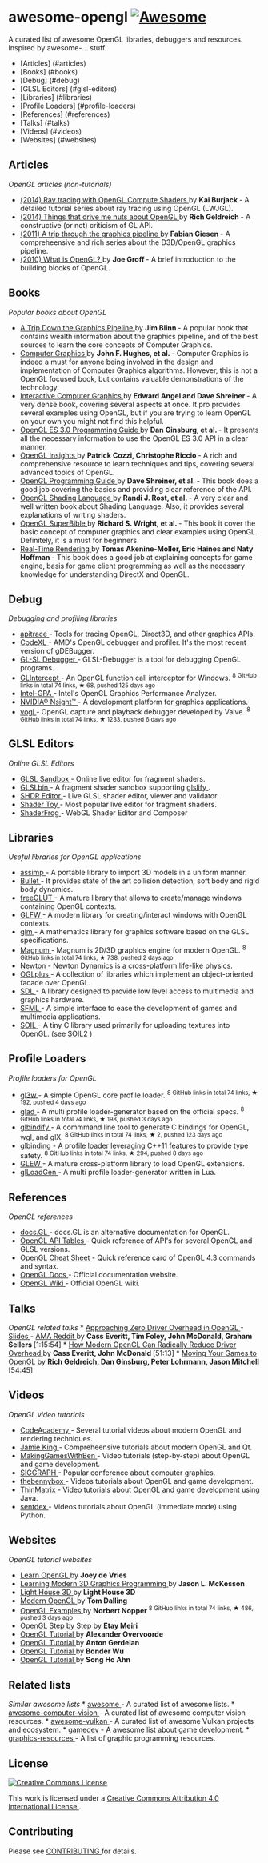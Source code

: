 <h1>
 awesome-opengl
 <a href="https://github.com/sindresorhus/awesome">
  <img alt="Awesome" src="https://cdn.rawgit.com/sindresorhus/awesome/d7305f38d29fed78fa85652e3a63e154dd8e8829/media/badge.svg"/>
 </a>
</h1>
<p>
 A curated list of awesome OpenGL libraries, debuggers and resources. Inspired by awesome-... stuff.
</p>
<ul>
 <li>
  [Articles] (#articles)
 </li>
 <li>
  [Books] (#books)
 </li>
 <li>
  [Debug] (#debug)
 </li>
 <li>
  [GLSL Editors] (#glsl-editors)
 </li>
 <li>
  [Libraries] (#libraries)
 </li>
 <li>
  [Profile Loaders] (#profile-loaders)
 </li>
 <li>
  [References] (#references)
 </li>
 <li>
  [Talks] (#talks)
 </li>
 <li>
  [Videos] (#videos)
 </li>
 <li>
  [Websites] (#websites)
 </li>
</ul>
<h2>
 Articles
</h2>
<p>
 <em>
  OpenGL articles (non-tutorials)
 </em>
</p>
<ul>
 <li>
  <a href="https://github.com/LWJGL/lwjgl3-wiki/wiki/2.6.1.-Ray-tracing-with-OpenGL-Compute-Shaders-%28Part-I%29">
   (2014) Ray tracing with OpenGL Compute Shaders
  </a>
  by
  <strong>
   Kai Burjack
  </strong>
  - A detailed tutorial series about ray tracing using OpenGL (LWJGL).
 </li>
 <li>
  <a href="http://richg42.blogspot.com.au/2014/05/things-that-drive-me-nuts-about-opengl.html">
   (2014) Things that drive me nuts about OpenGL
  </a>
  by
  <strong>
   Rich Geldreich
  </strong>
  - A constructive (or not) criticism of GL API.
 </li>
 <li>
  <a href="https://fgiesen.wordpress.com/2011/07/09/a-trip-through-the-graphics-pipeline-2011-index">
   (2011) A trip through the graphics pipeline
  </a>
  by
  <strong>
   Fabian Giesen
  </strong>
  - A compreheensive and rich series about the D3D/OpenGL graphics pipeline.
 </li>
 <li>
  <a href="http://duriansoftware.com/joe/An-intro-to-modern-OpenGL.-Chapter-1:-The-Graphics-Pipeline.html">
   (2010) What is OpenGL?
  </a>
  by
  <strong>
   Joe Groff
  </strong>
  - A brief introduction to the building blocks of OpenGL.
 </li>
</ul>
<h2>
 Books
</h2>
<p>
 <em>
  Popular books about OpenGL
 </em>
</p>
<ul>
 <li>
  <a href="http://www.amazon.com/dp/1558603875">
   A Trip Down the Graphics Pipeline
  </a>
  by
  <strong>
   Jim Blinn
  </strong>
  - A popular book that contains wealth information about the graphics pipeline, and of the best sources to learn the core concepts of Computer Graphics.
 </li>
 <li>
  <a href="http://www.amazon.com/dp/0321399528">
   Computer Graphics
  </a>
  by
  <strong>
   John F. Hughes, et al.
  </strong>
  - Computer Graphics is indeed a must for anyone being involved in the design and implementation of Computer Graphics algorithms. However, this is not a OpenGL focused book, but contains valuable demonstrations of the technology.
 </li>
 <li>
  <a href="http://www.amazon.com/dp/0132545233">
   Interactive Computer Graphics
  </a>
  by
  <strong>
   Edward Angel and Dave Shreiner
  </strong>
  - A very dense book, covering several aspects at once. It pro provides several examples using OpenGL, but if you are trying to learn OpenGL on your own you might not find this helpful.
 </li>
 <li>
  <a href="http://www.amazon.com/dp/0321933885">
   OpenGL ES 3.0 Programming Guide
  </a>
  by
  <strong>
   Dan Ginsburg, et al.
  </strong>
  - It presents all the necessary information to use the OpenGL ES 3.0 API in a clear manner.
 </li>
 <li>
  <a href="http://www.amazon.com/dp/1439893764">
   OpenGL Insights
  </a>
  by
  <strong>
   Patrick Cozzi, Christophe Riccio
  </strong>
  - A rich and comprehensive resource to learn techniques and tips, covering several advanced topics of OpenGL.
 </li>
 <li>
  <a href="http://www.amazon.com/dp/0321773039">
   OpenGL Programming Guide
  </a>
  by
  <strong>
   Dave Shreiner, et al.
  </strong>
  - This book does a good job covering the basics and providing clear reference of the API.
 </li>
 <li>
  <a href="http://www.amazon.com/dp/0321637631">
   OpenGL Shading Language
  </a>
  by
  <strong>
   Randi J. Rost, et al.
  </strong>
  - A very clear and well written book about Shading Language. Also, it provides several explanations of writing shaders.
 </li>
 <li>
  <a href="http://www.amazon.com/dp/0321712617">
   OpenGL SuperBible
  </a>
  by
  <strong>
   Richard S. Wright, et al.
  </strong>
  - This book it cover the basic concept of computer graphics and clear examples using OpenGL. Definitely, it is a must for beginners.
 </li>
 <li>
  <a href="http://www.amazon.com/dp/1568814240">
   Real-Time Rendering
  </a>
  by
  <strong>
   Tomas Akenine-Moller, Eric Haines and Naty Hoffman
  </strong>
  - This book does a good job at explaining concepts for game engine, basis for game client programming as well as the necessary knowledge for understanding DirectX and OpenGL.
 </li>
</ul>
<h2>
 Debug
</h2>
<p>
 <em>
  Debugging and profiling libraries
 </em>
</p>
<ul>
 <li>
  <a href="http://apitrace.github.io">
   apitrace
  </a>
  - Tools for tracing OpenGL, Direct3D, and other graphics APIs.
 </li>
 <li>
  <a href="http://developer.amd.com/tools-and-sdks/opencl-zone/codexl/">
   CodeXL
  </a>
  - AMD's OpenGL debugger and profiler. It's the most recent version of gDEBugger.
 </li>
 <li>
  <a href="http://glsl-debugger.github.io">
   GL-SL Debugger
  </a>
  - GLSL-Debugger is a tool for debugging OpenGL programs.
 </li>
 <li>
  <a href="https://github.com/dtrebilco/glintercept">
   GLIntercept
  </a>
  - An OpenGL function call interceptor for Windows.
  <sup>
   8 GitHub links in total 74 links, &#9733 68, pushed 125 days ago
  </sup>
 </li>
 <li>
  <a href="https://software.intel.com/en-us/gpa">
   Intel-GPA
  </a>
  - Intel's OpenGL Graphics Performance Analyzer.
 </li>
 <li>
  <a href="https://developer.nvidia.com/nvidia-nsight-visual-studio-edition">
   NVIDIA® Nsight™
  </a>
  - A development platform for graphics applications.
 </li>
 <li>
  <a href="https://github.com/ValveSoftware/vogl">
   vogl
  </a>
  - OpenGL capture and playback debugger developed by Valve.
  <sup>
   8 GitHub links in total 74 links, &#9733 1233, pushed 6 days ago
  </sup>
 </li>
</ul>
<h2>
 GLSL Editors
</h2>
<p>
 <em>
  Online GLSL Editors
 </em>
</p>
<ul>
 <li>
  <a href="http://glslsandbox.com">
   GLSL Sandbox
  </a>
  - Online live editor for fragment shaders.
 </li>
 <li>
  <a href="http://glslb.in">
   GLSLbin
  </a>
  - A fragment shader sandbox supporting
  <a href="https://github.com/stackgl/glslify">
   glslify
  </a>
  .
 </li>
 <li>
  <a href="http://shdr.bkcore.com">
   SHDR Editor
  </a>
  - Live GLSL shader editor, viewer and validator.
 </li>
 <li>
  <a href="https://www.shadertoy.com">
   Shader Toy
  </a>
  - Most popular live editor for fragment shaders.
 </li>
 <li>
  <a href="http://shaderfrog.com/">
   ShaderFrog
  </a>
  - WebGL Shader Editor and Composer
 </li>
</ul>
<h2>
 Libraries
</h2>
<p>
 <em>
  Useful libraries for OpenGL applications
 </em>
</p>
<ul>
 <li>
  <a href="http://assimp.sourceforge.net">
   assimp
  </a>
  - A portable library to import 3D models in a uniform manner.
 </li>
 <li>
  <a href="http://bulletphysics.org/wordpress">
   Bullet
  </a>
  - It provides state of the art collision detection, soft body and rigid body dynamics.
 </li>
 <li>
  <a href="http://freeglut.sourceforge.net">
   freeGLUT
  </a>
  - A mature library that allows to create/manage windows containing OpenGL contexts.
 </li>
 <li>
  <a href="http://www.glfw.org">
   GLFW
  </a>
  - A modern library for creating/interact windows with OpenGL contexts.
 </li>
 <li>
  <a href="http://glm.g-truc.net/0.9.6/index.html">
   glm
  </a>
  - A mathematics library for graphics software based on the GLSL specifications.
 </li>
 <li>
  <a href="https://github.com/mosra/magnum">
   Magnum
  </a>
  - Magnum is 2D/3D graphics engine for modern OpenGL.
  <sup>
   8 GitHub links in total 74 links, &#9733 738, pushed 2 days ago
  </sup>
 </li>
 <li>
  <a href="http://newtondynamics.com/forum/newton.php">
   Newton
  </a>
  - Newton Dynamics is a cross-platform life-like physics.
 </li>
 <li>
  <a href="http://oglplus.org">
   OGLplus
  </a>
  - A collection of libraries which implement an object-oriented facade over OpenGL.
 </li>
 <li>
  <a href="http://www.libsdl.org">
   SDL
  </a>
  - A library designed to provide low level access to multimedia and graphics hardware.
 </li>
 <li>
  <a href="http://www.sfml-dev.org">
   SFML
  </a>
  - A simple interface to ease the development of games and multimedia applications.
 </li>
 <li>
  <a href="http://www.lonesock.net/soil.html">
   SOIL
  </a>
  - A tiny C library used primarily for uploading textures into OpenGL. (see
  <a href="https://bitbucket.org/SpartanJ/soil2">
   SOIL2
  </a>
  )
 </li>
</ul>
<h2>
 Profile Loaders
</h2>
<p>
 <em>
  Profile loaders for OpenGL
 </em>
</p>
<ul>
 <li>
  <a href="https://github.com/skaslev/gl3w">
   gl3w
  </a>
  - A simple OpenGL core profile loader.
  <sup>
   8 GitHub links in total 74 links, &#9733 192, pushed 4 days ago
  </sup>
 </li>
 <li>
  <a href="https://github.com/Dav1dde/glad">
   glad
  </a>
  - A multi profile loader-generator based on the official specs.
  <sup>
   8 GitHub links in total 74 links, &#9733 198, pushed 3 days ago
  </sup>
 </li>
 <li>
  <a href="https://github.com/nnesse/glbindify">
   glbindify
  </a>
  - A commmand line tool to generate C bindings for OpenGL, wgl, and glX.
  <sup>
   8 GitHub links in total 74 links, &#9733 2, pushed 123 days ago
  </sup>
 </li>
 <li>
  <a href="https://github.com/cginternals/glbinding">
   glbinding
  </a>
  - A profile loader leveraging C++11 features to provide type safety.
  <sup>
   8 GitHub links in total 74 links, &#9733 294, pushed 8 days ago
  </sup>
 </li>
 <li>
  <a href="http://glew.sourceforge.net">
   GLEW
  </a>
  - A mature cross-platform library to load OpenGL extensions.
 </li>
 <li>
  <a href="https://bitbucket.org/alfonse/glloadgen/wiki/Home">
   glLoadGen
  </a>
  - A multi profile loader-generator written in Lua.
 </li>
</ul>
<h2>
 References
</h2>
<p>
 <em>
  OpenGL references
 </em>
</p>
<ul>
 <li>
  <a href="http://docs.gl">
   docs.GL
  </a>
  - docs.GL is an alternative documentation for OpenGL.
 </li>
 <li>
  <a href="http://web.eecs.umich.edu/~sugih/courses/eecs487/common/notes/APITables.xml">
   OpenGL API Tables
  </a>
  - Quick reference of API's for several OpenGL and GLSL versions.
 </li>
 <li>
  <a href="https://www.khronos.org/files/opengl43-quick-reference-card.pdf">
   OpenGL Cheat Sheet
  </a>
  - Quick reference card of OpenGL 4.3 commands and syntax.
 </li>
 <li>
  <a href="https://www.opengl.org/sdk/docs">
   OpenGL Docs
  </a>
  - Official documentation website.
 </li>
 <li>
  <a href="https://www.opengl.org/wiki/Main_Page">
   OpenGL Wiki
  </a>
  - Official OpenGL wiki.
 </li>
</ul>
<h2>
 Talks
</h2>
<p>
 <em>
  OpenGL related talks
 </em>
 *
 <a href="http://gdcvault.com/play/1020791/">
  Approaching Zero Driver Overhead in OpenGL
 </a>
 -
 <a href="http://www.slideshare.net/CassEveritt/approaching-zero-driver-overhead">
  Slides
 </a>
 -
 <a href="https://www.reddit.com/r/gamedev/comments/21mbo8/we_are_the_authors_of_approaching_zero_driver">
  AMA Reddit
 </a>
 by
 <strong>
  Cass Everitt, Tim Foley, John McDonald, Graham Sellers
 </strong>
 [1:15:54]
*
 <a href="https://www.youtube.com/watch?v=-bCeNzgiJ8I">
  How Modern OpenGL Can Radically Reduce Driver Overhead
 </a>
 by
 <strong>
  Cass Everitt, John McDonald
 </strong>
 [51:13]
*
 <a href="https://www.youtube.com/watch?v=45O7WTc6k2Y">
  Moving Your Games to OpenGL
 </a>
 by
 <strong>
  Rich Geldreich, Dan Ginsburg, Peter Lohrmann, Jason Mitchell
 </strong>
 [54:45]
</p>
<h2>
 Videos
</h2>
<p>
 <em>
  OpenGL video tutorials
 </em>
</p>
<ul>
 <li>
  <a href="https://www.youtube.com/playlist?list=PLbLaohICnSGUx0zZ4ffxEzQvWEzxWH839">
   CodeAcademy
  </a>
  - Several tutorial videos about modern OpenGL and rendering techniques.
 </li>
 <li>
  <a href="https://www.youtube.com/playlist?list=PLRwVmtr-pp06qT6ckboaOhnm9FxmzHpbY">
   Jamie King
  </a>
  - Compreheensive tutorials about modern OpenGL and Qt.
 </li>
 <li>
  <a href="https://www.youtube.com/playlist?list=PLSPw4ASQYyymu3PfG9gxywSPghnSMiOAW">
   MakingGamesWithBen
  </a>
  - Video tutorials (step-by-step) about OpenGL and game development.
 </li>
 <li>
  <a href="https://www.youtube.com/user/ACMSIGGRAPH/playlists">
   SIGGRAPH
  </a>
  - Popular conference about computer graphics.
 </li>
 <li>
  <a href="https://www.youtube.com/user/thebennybox/playlists">
   thebennybox
  </a>
  - Videos tutorials about OpenGL and game development.
 </li>
 <li>
  <a href="https://www.youtube.com/user/ThinMatrix/playlists">
   ThinMatrix
  </a>
  - Video tutorials about OpenGL and game development using Java.
 </li>
 <li>
  <a href="https://www.youtube.com/playlist?list=PLQVvvaa0QuDdfGpqjkEJSeWKGCP31__wD">
   sentdex
  </a>
  - Videos tutorials about OpenGL (immediate mode) using Python.
 </li>
</ul>
<h2>
 Websites
</h2>
<p>
 <em>
  OpenGL tutorial websites
 </em>
</p>
<ul>
 <li>
  <a href="http://learnopengl.com">
   Learn OpenGL
  </a>
  by
  <strong>
   Joey de Vries
  </strong>
 </li>
 <li>
  <a href="http://web.archive.org/web/20150311211412/http://www.arcsynthesis.org/gltut">
   Learning Modern 3D Graphics Programming
  </a>
  by
  <strong>
   Jason L. McKesson
  </strong>
 </li>
 <li>
  <a href="http://www.lighthouse3d.com/tutorials/glsl-core-tutorial">
   Light House 3D
  </a>
  by
  <strong>
   Light House 3D
  </strong>
 </li>
 <li>
  <a href="http://www.tomdalling.com/blog/category/modern-opengl">
   Modern OpenGL
  </a>
  by
  <strong>
   Tom Dalling
  </strong>
 </li>
 <li>
  <a href="https://github.com/McNopper/OpenGL">
   OpenGL Examples
  </a>
  by
  <strong>
   Norbert Nopper
  </strong>
  <sup>
   8 GitHub links in total 74 links, &#9733 486, pushed 3 days ago
  </sup>
 </li>
 <li>
  <a href="http://ogldev.atspace.co.uk">
   OpenGL Step by Step
  </a>
  by
  <strong>
   Etay Meiri
  </strong>
 </li>
 <li>
  <a href="https://open.gl">
   OpenGL Tutorial
  </a>
  by
  <strong>
   Alexander Overvoorde
  </strong>
 </li>
 <li>
  <a href="http://antongerdelan.net/opengl/index.html">
   OpenGL Tutorial
  </a>
  by
  <strong>
   Anton Gerdelan
  </strong>
 </li>
 <li>
  <a href="http://www.opengl-tutorial.org">
   OpenGL Tutorial
  </a>
  by
  <strong>
   Bonder Wu
  </strong>
 </li>
 <li>
  <a href="http://www.songho.ca/opengl">
   OpenGL Tutorial
  </a>
  by
  <strong>
   Song Ho Ahn
  </strong>
 </li>
</ul>
<h2>
 Related lists
</h2>
<p>
 <em>
  Similar awesome lists
 </em>
 *
 <a href="https://github.com/sindresorhus/awesome">
  awesome
 </a>
 - A curated list of awesome lists.
*
 <a href="https://github.com/jbhuang0604/awesome-computer-vision">
  awesome-computer-vision
 </a>
 - A curated list of awesome computer vision resources.
*
 <a href="https://github.com/vinjn/awesome-vulkan">
  awesome-vulkan
 </a>
 - A curated list of awesome Vulkan projects and ecosystem.
*
 <a href="https://github.com/ellisonleao/magictools">
  gamedev
 </a>
 - A awesome list about game development.
*
 <a href="https://github.com/mattdesl/graphics-resources">
  graphics-resources
 </a>
 - A list of graphic programming resources.
</p>
<h2>
 License
</h2>
<p>
 <a href="http://creativecommons.org/licenses/by/4.0/">
  <img alt="Creative Commons License" src="http://i.creativecommons.org/l/by/4.0/88x31.png"/>
 </a>
</p>
<p>
 This work is licensed under a
 <a href="http://creativecommons.org/licenses/by/4.0/">
  Creative Commons Attribution 4.0 International License
 </a>
 .
</p>
<h2>
 Contributing
</h2>
<p>
 Please see
 <a href="https://github.com/eug/awesome-opengl/blob/master/CONTRIBUTING.md">
  CONTRIBUTING
 </a>
 for details.
</p>
